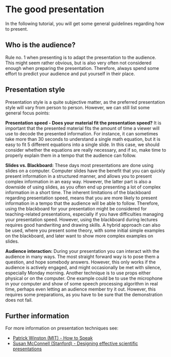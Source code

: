 # The good presentation
In the following tutorial, you will get some general guidelines regarding how to present.

## Who is the audience?
Rule no. 1 when presenting is to adapt the presentation to the audience. 
This might seem rather obvious, but is also very often not considered enough when preparing the presentation.
Therefore, always spend some effort to predict your audience and put yourself in their place. 

## Presentation style
Presentation style is a quite subjective matter, as the preferred presentation style will vary from person to person.
However, we can still list some general focus points:

**Presentation speed - Does your material fit the presentation speed?**
It is important that the presented material fits the amount of time a viewer will use to decode the presented information.
For instance, it can sometimes take more than 30 seconds to understand a single math equation, but it is easy to fit 5 different equations into a single slide.
In this case, we should consider whether the equations are really necessary, and if so, make time to properly explain them in a tempo that the audience can follow.

**Slides vs. Blackboard:**
These days most presentations are done using slides on a computer. 
Computer slides have the benefit that you can quickly present information in a structured manner, and allows you to present complex information in an easy way.
However, the latter part is also a downside of using slides, as you often end up presenting a lot of complex information in a short time.
The inherent limitations of the blackboard regarding presentation speed, means that you are more likely to present information in a tempo that the audience will be able to follow.
Therefore, using the blackboard for your presentation might be considered for teaching-related presentations, especially if you have difficulties managing your presentation speed. 
However, using the blackboard during lectures requires good handwriting and drawing skills.
A hybrid approach can also be used, where you present some theory, with some initial simple examples on the blackboard, and later want to show more complex examples on slides.

**Audience interaction:**
During your presentation you can interact with the audience in many ways.
The most straight forward way is to pose them a question, and hope somebody answers. 
However, this only works if the audience is actively engaged, and might occasionally be met with silence, especially Monday morning.
Another technique is to use props either physical or on the computer.
One example could be to use the microphone in your computer and show of some speech processing algorithm in real time, perhaps even letting an audience member try it out.
However, this requires some preparations, as you have to be sure that the demonstration does not fail.

## Further information
For more information on presentation techniques see:

* [Patrick Winston (MIT) - How to Speak](https://www.youtube.com/watch?v=Unzc731iCUY&t=22s&pp=ygUMaG93IHRvIHNwZWFr)
* [Susan McConnell (Stanford) - Designing effective scientific presentations](https://www.youtube.com/watch?v=Hp7Id3Yb9XQ)
